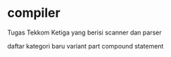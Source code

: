 # compiler
Tugas Tekkom Ketiga yang berisi scanner dan parser

daftar kategori baru
variant part
compound statement
